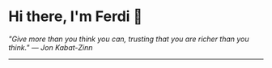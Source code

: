 <h1>Hi there, I'm Ferdi 👋</h1>

<p><em>
  "Give more than you think you can, trusting that you are richer than you think." — Jon Kabat-Zinn
</em></p>

---

